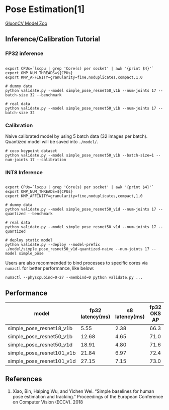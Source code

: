 # Pose Estimation[1]
[GluonCV Model Zoo](http://gluon-cv.mxnet.io/model_zoo/index.html#pose-estimation)

## Inference/Calibration Tutorial

### FP32 inference

```

export CPUs=`lscpu | grep 'Core(s) per socket' | awk '{print $4}'`
export OMP_NUM_THREADS=${CPUs}
export KMP_AFFINITY=granularity=fine,noduplicates,compact,1,0

# dummy data
python validate.py --model simple_pose_resnet50_v1b --num-joints 17 --batch-size 32 --benchmark

# real data
python validate.py --model simple_pose_resnet50_v1b --num-joints 17 --batch-size 32
```

### Calibration

Naive calibrated model by using 5 batch data (32 images per batch). Quantized model will be saved into `./model/`.

```
# coco keypoint dataset
python validate.py --model simple_pose_resnet50_v1b --batch-size=1 --num-joints 17 --calibration
```

### INT8 Inference

```

export CPUs=`lscpu | grep 'Core(s) per socket' | awk '{print $4}'`
export OMP_NUM_THREADS=${CPUs}
export KMP_AFFINITY=granularity=fine,noduplicates,compact,1,0

# dummy data
python validate.py --model simple_pose_resnet50_v1d --num-joints 17 --quantized --benchmark

# real data
python validate.py --model simple_pose_resnet50_v1d --num-joints 17 --quantized

# deploy static model
python validate.py --deploy --model-prefix ./model/simple_pose_resnet50_v1d-quantized-naive --num-joints 17 --model simple_pose

```

Users are also recommended to bind processes to specific cores via `numactl` for better performance, like below:

```
numactl --physcpubind=0-27 --membind=0 python validate.py ...
```

## Performance

|model | fp32 latency(ms) | s8 latency(ms) | fp32 OKS AP | s8 OKS AP |
|-- | -- | -- | -- | -- |
simple_pose_resnet18_v1b    |5.55  |2.38 |66.3 | 65.9 |
simple_pose_resnet50_v1b    |12.68 |4.65 |71.0 | 70.6 |
simple_pose_resnet50_v1d    |18.91 |4.80 |71.6 | 71.4 |
simple_pose_resnet101_v1b   |21.84 |6.97 |72.4 | 72.2 |
simple_pose_resnet101_v1d   |27.15 |7.15 |73.0 | 72.7 |

## References

1. Xiao, Bin, Haiping Wu, and Yichen Wei. “Simple baselines for human pose estimation and tracking.” Proceedings of the European Conference on Computer Vision (ECCV). 2018
